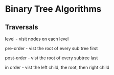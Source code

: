# Binary Tree Algorithms

## Traversals

level - visit nodes on each level

pre-order - vist the root of every sub tree first

post-order - vist the root of every subtree last

in order - vist the left child, the root, then right child

